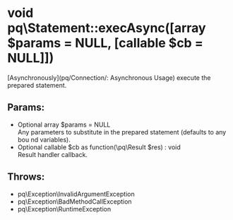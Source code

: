 # void pq\Statement::execAsync([array $params = NULL, [callable $cb = NULL]])

[Asynchronously](pq/Connection/: Asynchronous Usage) execute the prepared statement.

## Params:

* Optional array $params = NULL  
  Any parameters to substitute in the prepared statement (defaults to any bou
  nd variables).
* Optional callable $cb as function(\pq\Result $res) : void  
  Result handler callback.

## Throws:

* pq\Exception\InvalidArgumentException
* pq\Exception\BadMethodCallException
* pq\Exception\RuntimeException

